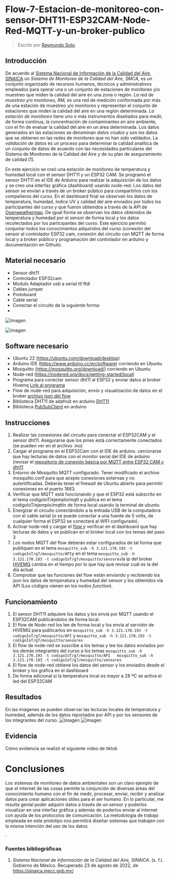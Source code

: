 # Flow-7-Estacion-de-monitoreo-con-sensor-DHT11-ESP32CAM-Node-Red-MQTT-y-un-broker-publico

> Escrito por  [Raymundo Soto](https://github.com/raymundosoto).

## Introducción

De acuerdo al [Sistema Nacional de Información de la Calidad del Aire, SINAICA](https://sinaica.inecc.gob.mx/) un *Sistema de Monitoreo de la Calidad del Aire, SMCA,* es un  conjunto organizado de recursos humanos, técnicos y administrativos empleados para operar una o un conjunto de estaciones de monitoreo y/o muestreo que miden la calidad del aire en una zona o región.   *La red  de muestreo y/o monitoreo, RM,* es una red de medición conformada por más de una estación de muestreo y/o monitoreo y representan el conjunto de estaciones que miden la calidad del aire en una región determinada.   *La estación de monitoreo* tiene uno o más instrumentos diseñados para medir, de forma continua, la concentración de contaminantes en aire ambiente, con el fin de evaluar la calidad del aire en un área determinada.   Los datos generados en las estaciones se denominan *datos crudos* y son los datos que se obtienen en las redes de monitoreo que no han sido validados. La *validación de datos* es un proceso para determinar la calidad analítica de un conjunto de datos de acuerdo con las necesidades particulares del Sistema de Monitoreo de la Calidad del Aire y de su plan de aseguramiento de calidad [1].

En este ejercicio se creó una estación de monitoreo de temperatura y humedad local con el sensor DHT11 y un ESP32 CAM. Se programó el sensor DHT11 en el IDE de Arduino para realizar la adquisición de los datos y se creo una interfaz gráfica (dashboard) usando node-red. Los datos del sensor se envían a través de un broker público para compartirlos con los compañeros del curso. En el dashboard final se observan los datos de temperatura, humedad, índice UV y calidad del aire enviados por todos los participantes del curso y que fueron obtenidos a través de la API de [Openweathermap](https://openweathermap.org/api).  De igual forma se observan los datos obtenidos de temperatura y humedad por el sensor de forma local y los datos recolectados por los participantes del curso. Este ejercicio permitió conjuntar todos los conocimientos adquiridos del curso (conexión del sensor al controlador ESP32 cam,  conexión del circuito con MQTT de forma local y a broker público y programación del controlador en  arduino y documentación en Github).

## Material necesario
 - Sensor dht11 
 - Controlador ESP32cam
 - Modulo Adaptador usb a serial ttl ftdi
 - Cables jumper
 - Protoboard
 - Cable serial
 - Conectar el circuito de la siguiente forma:
 - 
![imagen](https://user-images.githubusercontent.com/72757419/186284422-7f02778f-1358-4439-acd9-e5abf82e4333.png)

 ![imagen](https://user-images.githubusercontent.com/72757419/186284390-2c967e07-8850-4e61-ab2b-5eee4c5e786e.png)

## Software necesario

 - Ubuntu 22 (https://ubuntu.com/download/desktop)
 - Arduino IDE (https://www.arduino.cc/en/software) corriendo en Ubuntu
 - Mosquitto (https://mosquitto.org/download/) corriendo en Ubuntu
 - Node-red (https://nodered.org/docs/getting-started/local)
 - Programa para conectar sensor dht11 al ESP32 y enviar datos al broker Hivemq   [Link al programa](https://github.com/raymundosoto/Flow-6-Sensor-DHT11-con-MQTT-y-Dashboard-en-node-red/blob/8a97178c9d1ada07a29efcadc62bf6767b74c830/json_mqtt_esp32_cam_dht11/json_mqtt_esp32_cam_dht11.ino)
 - Flow de node-red para adquisición, envío y visualización de datos en el broker [archivo json del flow ](https://github.com/raymundosoto/Flow-7---Estacion-de-monitoreo-con-sensor-DHT11---ESP32CAM--Node-Red-MQTT-y-un-broker-publico/blob/627bb53ce3f26d6435504aeee759c1e13fbc34e8/flow_7_dht11_esp32_MQTT_.json)
 - Biblioteca DHT11 de adafruit en arduino [DHT11](https://github.com/adafruit/DHT-sensor-library)
 - Biblioteca [PubSubClient](https://pubsubclient.knolleary.net/) en arduino
 
##  Instrucciones
1. Realizar las conexiones del circuito para conectar el ESP32CAM y el sensor dht11. Asegurarse que los pines está correctamente conectados (se pueden ver en el archivo .ino)
2. Cargar el programa en el  ESP32Cam con el IDE de arduino. cerciorarse que hay lecturas de datos con el monitor serial del IDE de arduino (revisar el [repositorio de conexión básica por MQTT entre ESP32 CAM y dht11](https://github.com/hugoescalpelo/ESP32CAM_MQTT-Basic.git)
3. Entorno de Mosquitto MQTT configurado. Tener modificado el archivo mosquitto.conf para que acepte conexiones externas y no autentificadas. Deberás tener el firewall de Ubuntu abierto para permitir conexiones en el puerto 1883.
4. Verificar que MQTT está funcionando y que el ESP32 está subscrito en el tema codigoIoT/ejemplo/mqtt y publica en el tema codigoIoT/ejemplo/mqttin de forma local usando la terminal de ubuntu
5. Energizar el circuito conectándolo a la entrada USB de la computadora con el cable serial (o se puede conectar a una fuente de 5 volts, de cualquier forma el ESP32 se conectará al WIFI configurado).
6. Activar node-red y cargar el  [flow ](https://github.com/raymundosoto/Flow-7---Estacion-de-monitoreo-con-sensor-DHT11---ESP32CAM--Node-Red-MQTT-y-un-broker-publico/blob/627bb53ce3f26d6435504aeee759c1e13fbc34e8/flow_7_dht11_esp32_MQTT_.json) y verificar en el dashboard que hay lecturas de datos y se publican en el broker local con los temas del paso 3
7. Los nodos MQTT del flow deberán estar configurados de tal forma que publiquen en el tema `mosquitto_sub -h 3.121.170.193 -t codigoIoT/g7/mosquitto/API`y en el tema `mosquitto_sub -h 3.121.170.193 -t codigoIoT/g7/mosquitto/sensores`la ip del broker  [HIVEMQ](https://www.hivemq.com/) cambia en el tiempo por lo que hay que revisar cuál es la del día actual.
8. Comprobar que las funciones del flow están enviando y recibiendo los json  los datos de temperatura y humedad del sensor y los obtenidos vía API (Los códigos vienen en los nodos *function*).

## Funcionamiento

 1. El sensor DHT11 adquiere los datos y los envía por MQTT usando el ESP32CAM publicándolos de forma local.
 2. El flow de Node-red los lee de forma local y los envía al servidor de HIVEMQ para publicarlos en `mosquitto_sub -h 3.121.170.193 -t codigoIoT/g7/mosquitto/API` y `mosquitto_sub -h 3.121.170.193 -t codigoIoT/g7/mosquitto/sensores`
 3. El flow de node-red se suscribe a los temas y lee los datos enviados por los demás integrantes del curso a los temas  `mosquitto_sub -h 3.121.170.193 -t codigoIoT/g7/mosquitto/API   mosquitto_sub -h 3.121.170.193 -t codigoIoT/g7/mosquitto/sensores`
 4. El flow de node-red obtiene los datos del sensor y los enviados desde el broker y los gráfica en el dashboard
 5. De forma adicional si la temperatura local es mayor a 28 ºC se activa el led del ESP32CAM

## Resultados
En las imágenes se pueden observar las lecturas locales de temperatura y humedad, además de los datos reportados por API y por los sensores de los integrantes del curso.
![imagen](https://user-images.githubusercontent.com/72757419/186284640-8acc9fa9-017f-47f4-b543-3654278358e5.png)
![imagen](https://user-images.githubusercontent.com/72757419/186284690-8cb5767d-cf78-476a-a3c2-55e3f2781a17.png)

## Evidencia

Cómo evidencia se realizó el siguiente vídeo de tiktok


# Conclusiones

Los sistemas de monitoreo de datos ambientales son un claro ejemplo de que el internet de las cosas permite la conjunción de diversas áreas del conocimiento humano con el fin de medir, procesar, enviar, recibir y analizar datos para crear aplicaciones útiles para el ser humano. En lo particular, me resulta genial poder adquirir datos a través de un sensor y poderlos visualizar en una interfaz gráfica y además de poderlos enviar al internet con ayuda de los protocolos de comunicación. La metodología de trabajo empleada en este prototipo nos permitirá diseñar sistemas que trabajen con la misma intención del uso de los datos.   

·

### Fuentes bibliográficas
1. _Sistema Nacional de Información de la Calidad del Aire, SINAICA_. (s. f.). Gobierno de México. Recuperado 23 de agosto de 2022, de https://sinaica.inecc.gob.mx/
